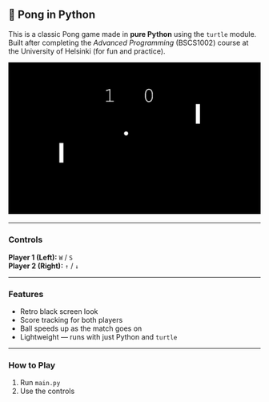 ## 🏓 Pong in Python

This is a classic Pong game made in **pure Python** using the `turtle` module.  
Built after completing the *Advanced Programming* (BSCS1002) course at the University of Helsinki (for fun and practice).

![Game Screenshot](/images/Pong_Screenshot.png)

---

### Controls

**Player 1 (Left):** `W` / `S`  
**Player 2 (Right):** `↑` / `↓`

---

### Features

- Retro black screen look
- Score tracking for both players
- Ball speeds up as the match goes on
- Lightweight — runs with just Python and `turtle`

---

### How to Play

1. Run `main.py`
2. Use the controls
